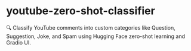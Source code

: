 # youtube-zero-shot-classifier
🔍 Classify YouTube comments into custom categories like Question, Suggestion, Joke, and Spam using Hugging Face zero-shot learning and Gradio UI.
